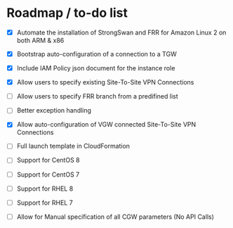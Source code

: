 # Roadmap / to-do list


- [x] Automate the installation of StrongSwan and FRR for Amazon Linux 2 on both ARM & x86
- [x] Bootstrap auto-configuration of a connection to a TGW
- [x] Include IAM Policy json document for the instance role
- [x] Allow users to specify existing Site-To-Site VPN Connections
- [ ] Allow users to specify FRR branch from a predifined list
- [ ] Better exception handling
- [x] Allow auto-configuration of VGW connected Site-To-Site VPN Connections
- [ ] Full launch template in CloudFormation
- [ ] Support for CentOS 8
- [ ] Support for CentOS 7
- [ ] Support for RHEL 8
- [ ] Support for RHEL 7
- [ ] Allow for Manual specification of all CGW parameters (No API Calls)


